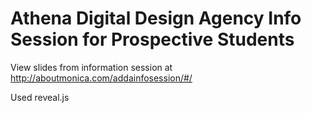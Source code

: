 # Athena Digital Design Agency Info Session for Prospective Students
View slides from information session at http://aboutmonica.com/addainfosession/#/

Used reveal.js

